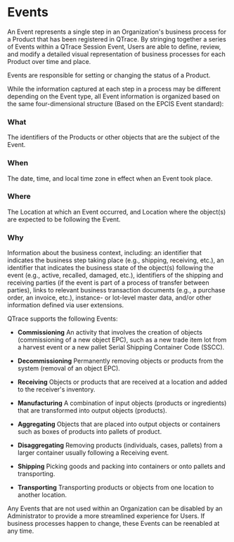 # Events

An Event represents a single step in an Organization's business process for a Product that has been registered in QTrace.  By stringing together a series of Events within a QTrace Session Event, Users are able to define, review, and modify a detailed visual representation of business processes for each Product over time and place.

Events are responsible for setting or changing the status of a Product.

While the information captured at each step in a process may be different depending on the Event type, all Event information is organized based on the same four-dimensional structure (Based on the EPCIS Event standard):

### What
The identifiers of the Products or other objects that are the subject of the Event.

### When
The date, time, and local time zone in effect when an Event took place. 

### Where
The Location at which an Event occurred, and Location where the object(s) are expected to be following the Event.

### Why
Information about the business context, including: an identifier that indicates the business step taking place (e.g., shipping, receiving, etc.), an identifier that indicates the business state of the object(s) following the event (e.g., active, recalled, damaged, etc.), identifiers of the shipping and receiving parties (if the event is part of a process of transfer between parties), links to relevant business transaction documents (e.g., a purchase order, an invoice, etc.), instance- or lot-level master data, and/or other information defined via user extensions.

QTrace supports the following Events:

- **Commissioning**
    An activity that involves the creation of objects (commissioning of a new object EPC), such as a new trade item lot from a harvest event or a new pallet Serial Shipping Container Code (SSCC).

- **Decommissioning**
Permanently removing objects or products from the system (removal of an object EPC).

- **Receiving**
Objects or products that are received at a location and added to the receiver's inventory.

- **Manufacturing**
    A combination of input objects (products or ingredients) that are transformed into output objects (products).

- **Aggregating**
Objects that are placed into output objects or containers such as boxes of products into pallets of product.

- **Disaggregating**
Removing products (individuals, cases, pallets) from a larger container usually following a Receiving event.

- **Shipping**
Picking goods and packing into containers or onto pallets and transporting.

- **Transporting**
Transporting products or objects from one location to another location.

Any Events that are not used within an Organization can be disabled by an Administrator to provide a more streamlined experience for Users.  If business processes happen to change, these Events can be reenabled at any time.